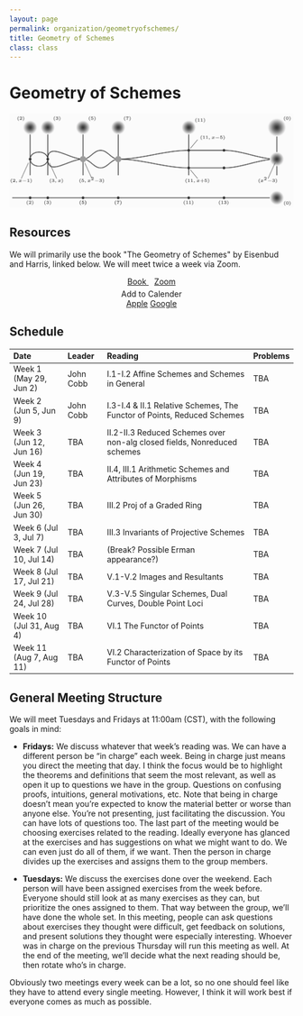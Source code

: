 ```yaml
---
layout: page
permalink: organization/geometryofschemes/
title: Geometry of Schemes
class: class
---
```


# Geometry of Schemes 
![GOS](/images/projects/geometryofschemes.jpg "An illustration from Geometry of Schemes")


## Resources
We will primarily use the book "The Geometry of Schemes" by Eisenbud and Harris, linked below. We will meet twice a week via Zoom. 
<div class="container" style="text-align: center">
    <a href="https://www.maths.ed.ac.uk/~v1ranick/papers/eisenbudharris.pdf" class="button" style="margin:5px">
    <i class="fas fa-book"></i>
    Book
    </a>
    <a href="" class="button" style="margin:5px">
    <i class="fas fa-video"></i>
    Zoom
    </a>
    <div class="dropdown" style="margin:5px">
        <a onclick="buttonPress()" id="myDropdownBtn" class="dropdown-button"><i class="far fa-calendar"></i> Add to Calender</a>
        <div id="myDropdown" class="dropdown-content">
            <a href="/assets/GeometryofSchemes.ics"><i class="fab fa-apple"></i> Apple</a>
            <a href="https://calendar.google.com/event?action=TEMPLATE&tmeid=NGFvM2tyNG1ncmo2NGJucW05bjc2aXUxa2JfMjAyMDA1MjlUMTYwMDAwWiBqY29iYjJAd2lzYy5lZHU&tmsrc=jcobb2%40wisc.edu&scp=ALL"><i class="fab fa-google"></i> Google</a>
            <!--
            <a href=""><i class="fas fa-envelope-square"></i> Outlook</a>
            -->
        </div>
    </div>
</div>


## Schedule 


| Date                    | Leader      | Reading | Problems  |
| :---------              | :---------  | :-----  | :---      |
| Week 1 (May 29, Jun 2)         | John Cobb | I.1-I.2 Affine Schemes and Schemes in General    | TBA  |
| Week 2 (Jun 5, Jun 9)   | John Cobb  | I.3-I.4 & II.1 Relative Schemes, The Functor of Points, Reduced Schemes | TBA |
| Week 3 (Jun 12, Jun 16)  | TBA      |  II.2-II.3 Reduced Schemes over non-alg closed fields, Nonreduced schemes | TBA  |
| Week 4 (Jun 19, Jun 23) | TBA      |    II.4, III.1 Arithmetic Schemes and Attributes of Morphisms | TBA  |
| Week 5 (Jun 26, Jun 30) | TBA      |    III.2 Proj of a Graded Ring | TBA |
| Week 6 (Jul 3, Jul 7)  | TBA      |    III.3 Invariants of Projective Schemes |  TBA |
| Week 7 (Jul 10, Jul 14)  | TBA      |    (Break? Possible Erman appearance?) | TBA
| Week 8 (Jul 17, Jul 21) | TBA     |   V.1-V.2 Images and Resultants | TBA
| Week 9 (Jul 24, Jul 28) | TBA   |   V.3-V.5 Singular Schemes, Dual Curves, Double Point Loci | TBA
| Week 10 (Jul 31, Aug 4)| TBA    |   VI.1 The Functor of Points | TBA
| Week 11 (Aug 7, Aug 11)  | TBA     | VI.2 Characterization of Space by its Functor of Points   | TBA

    
## General Meeting Structure
We will meet Tuesdays and Fridays at 11:00am (CST), with the following goals in mind:

* **Fridays:** We discuss whatever that week’s reading was. We can have a different person be “in charge” each week. Being in charge just means you direct the meeting that day. I think the focus would be to highlight the theorems and definitions that seem the most relevant, as well as open it up to questions we have in the group. Questions on confusing proofs, intuitions, general motivations, etc. Note that being in charge doesn’t mean you’re expected to know the material better or worse than anyone else. You’re not presenting, just facilitating the discussion. You can have lots of questions too.
The last part of the meeting would be choosing exercises related to the reading. Ideally everyone has glanced at the exercises and has suggestions on what we might want to do. We can even just do all of them, if we want. Then the person in charge divides up the exercises and assigns them to the group members.

* **Tuesdays:** We discuss the exercises done over the weekend. Each person will have been assigned exercises from the week before. Everyone should still look at as many exercises as they can, but prioritize the ones assigned to them. That way between the group, we’ll have done the whole set. In this meeting, people can ask questions about exercises they thought were difficult, get feedback on solutions, and present solutions they thought were especially interesting. Whoever was in charge on the previous Thursday will run this meeting as well. At the end of the meeting, we’ll decide what the next reading should be, then rotate who’s in charge.

Obviously two meetings every week can be a lot, so no one should feel like they have to attend every single meeting. However, I think it will work best if everyone comes as much as possible.